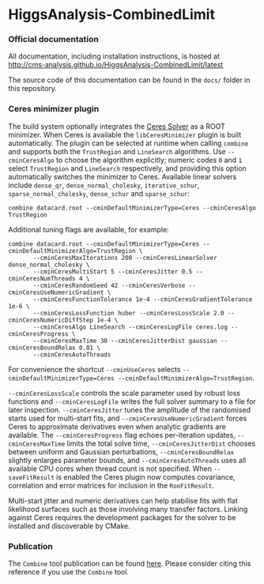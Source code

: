 HiggsAnalysis-CombinedLimit
===========================

### Official documentation

All documentation, including installation instructions, is hosted at
http://cms-analysis.github.io/HiggsAnalysis-CombinedLimit/latest

The source code of this documentation can be found in the `docs/` folder in this repository.

### Ceres minimizer plugin

The build system optionally integrates the [Ceres Solver](http://ceres-solver.org) as a ROOT minimizer. When Ceres is available the
`libCeresMinimizer` plugin is built automatically. The plugin can be selected at runtime when calling `combine` and supports both
the `TrustRegion` and `LineSearch` algorithms. Use `--cminCeresAlgo` to choose the algorithm explicitly; numeric codes `0` and `1`
select `TrustRegion` and `LineSearch` respectively, and providing this option automatically switches the minimizer to Ceres. Available linear solvers include `dense_qr`, `dense_normal_cholesky`, `iterative_schur`, `sparse_normal_cholesky`, `dense_schur` and `sparse_schur`:

```
combine datacard.root --cminDefaultMinimizerType=Ceres --cminCeresAlgo TrustRegion
```

Additional tuning flags are available, for example:

```
combine datacard.root --cminDefaultMinimizerType=Ceres --cminDefaultMinimizerAlgo=TrustRegion \
       --cminCeresMaxIterations 200 --cminCeresLinearSolver dense_normal_cholesky \
       --cminCeresMultiStart 5 --cminCeresJitter 0.5 --cminCeresNumThreads 4 \
       --cminCeresRandomSeed 42 --cminCeresVerbose --cminCeresUseNumericGradient \
       --cminCeresFunctionTolerance 1e-4 --cminCeresGradientTolerance 1e-6 \
       --cminCeresLossFunction huber --cminCeresLossScale 2.0 --cminCeresNumericDiffStep 1e-4 \
       --cminCeresAlgo LineSearch --cminCeresLogFile ceres.log --cminCeresProgress \
       --cminCeresMaxTime 30 --cminCeresJitterDist gaussian --cminCeresBoundRelax 0.01 \
       --cminCeresAutoThreads
```

For convenience the shortcut `--cminUseCeres` selects `--cminDefaultMinimizerType=Ceres --cminDefaultMinimizerAlgo=TrustRegion`.

`--cminCeresLossScale` controls the scale parameter used by robust loss functions and `--cminCeresLogFile` writes the full solver
summary to a file for later inspection. `--cminCeresJitter` tunes the amplitude of the randomised starts used for multi-start fits,
and `--cminCeresUseNumericGradient` forces Ceres to approximate derivatives even when analytic gradients are available. The
`--cminCeresProgress` flag echoes per-iteration updates, `--cminCeresMaxTime` limits the total solve time, `--cminCeresJitterDist`
chooses between uniform and Gaussian perturbations, `--cminCeresBoundRelax` slightly enlarges parameter bounds, and
`--cminCeresAutoThreads` uses all available CPU cores when thread count is not specified. When `--saveFitResult` is enabled the
Ceres plugin now computes covariance, correlation and error matrices for inclusion in the `RooFitResult`.

Multi-start jitter and numeric derivatives can help stabilise fits with flat likelihood surfaces such as those involving many transfer factors.
Linking against Ceres requires the development packages for the solver to be installed and discoverable by CMake.

### Publication 

The `Combine` tool publication can be found [here](https://arxiv.org/abs/2404.06614). Please consider citing this reference if you use the `Combine` tool. 
